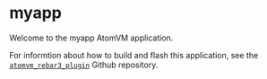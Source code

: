 # myapp

Welcome to the myapp AtomVM application.

For informtion about how to build and flash this application, see the [`atomvm_rebar3_plugin`](https://github.com/atomvm/atomvm_rebar3_plugin) Github repository.
